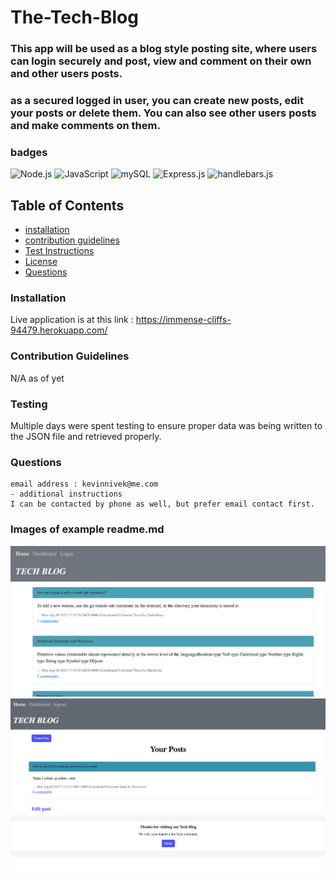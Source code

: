 # The-Tech-Blog


### This app will be used as a blog style posting site, where users can login securely and post, view and comment on their own and other users posts.
### as a secured logged in user, you can create new posts, edit your posts or delete them. You can also see other users posts and make comments on them.


### badges
![Node.js](https://img.shields.io/badge/Nodejs-License-blue)
![JavaScript](https://img.shields.io/badge/JavaScript-License-yellowgreen)
![mySQL](https://img.shields.io/badge/mySQL-License-lightgrey)
![Express.js](https://img.shields.io/badge/Express.js-License-lightblue)
![handlebars.js](https://img.shields.io/badge/handlebars.js-License-yellowgreen)

## Table of Contents

- [installation](#installation)
- [contribution guidelines](#contribution)
- [Test Instructions](#testing)
- [License](#license)
- [Questions](#questions)

### Installation
Live application is at this link :
https://immense-cliffs-94479.herokuapp.com/



### Contribution Guidelines
N/A as of yet
### Testing
Multiple days were spent testing to ensure proper data was being written to the JSON file and retrieved properly.
### Questions
    email address : kevinnivek@me.com
    - additional instructions 
    I can be contacted by phone as well, but prefer email contact first.

### Images of example readme.md

<img src="./tech_blog_screenshot_1.png" alt="Getting started">
<img src="./tech_blog_screenshot__2.png" alt="Getting started">



